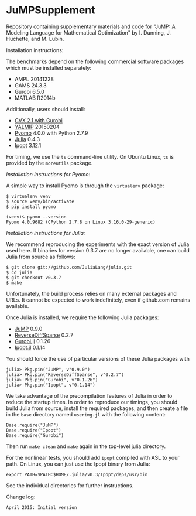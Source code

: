 # JuMPSupplement
Repository containing supplementary materials and code for "JuMP: A Modeling Language for Mathematical Optimization" by I. Dunning, J. Huchette, and M. Lubin.

Installation instructions:

The benchmarks depend on the following commercial software packages which must be installed separately:
- AMPL 20141228
- GAMS 24.3.3 
- Gurobi 6.5.0
- MATLAB R2014b

Additionally, users should install:
- [CVX 2.1 with Gurobi](http://cvxr.com/cvx/doc/gurobi.html)
- [YALMIP](http://users.isy.liu.se/johanl/yalmip/pmwiki.php?n=Tutorials.Installation) 20150204
- [Pyomo](https://software.sandia.gov/downloads/pub/pyomo/PyomoInstallGuide.html) 4.0.0 with Python 2.7.9
- [Julia](http://julialang.org/downloads/) 0.4.3
- [Ipopt](https://projects.coin-or.org/Ipopt) 3.12.1

For timing, we use the ``ts`` command-line utility. On Ubuntu Linux, ``ts`` is provided by the ``moreutils`` package.

*Installation instructions for Pyomo:*

A simple way to install Pyomo is through the ``virtualenv`` package:
```
$ virtualenv venv
$ source venv/bin/activate
$ pip install pyomo

(venv)$ pyomo --version
Pyomo 4.0.9682 (CPython 2.7.8 on Linux 3.16.0-29-generic)
```

*Installation instructions for Julia:*

We recommend reproducing the experiments with the exact version of Julia used here. If binaries for version 0.3.7 are no longer available, one can build Julia from source as follows:
```
$ git clone git://github.com/JuliaLang/julia.git
$ cd julia
$ git checkout v0.3.7
$ make
```

Unfortunately, the build process relies on many external packages and URLs. It cannot be expected to work indefinitely, even if github.com remains available.

Once Julia is installed, we require the following Julia packages:
- [JuMP](https://github.com/JuliaOpt/JuMP.jl) 0.9.0
- [ReverseDiffSparse](https://github.com/mlubin/ReverseDiffSparse.jl) 0.2.7
- [Gurobi.jl](https://github.com/JuliaOpt/Gurobi.jl) 0.1.26
- [Ipopt.jl](https://github.com/JuliaOpt/Ipopt.jl) 0.1.14

You should force the use of particular versions of these Julia packages with
```
julia> Pkg.pin("JuMP", v"0.9.0")
julia> Pkg.pin("ReverseDiffSparse", v"0.2.7")
julia> Pkg.pin("Gurobi", v"0.1.26")
julia> Pkg.pin("Ipopt", v"0.1.14")
```

We take advantage of the precompilation features of Julia in order to reduce the startup times.
In order to reproduce our timings, you should build Julia from source, install
the required packages, and then create a file in the ``base`` directory named
``userimg.jl`` with the following content:
```
Base.require("JuMP")
Base.require("Ipopt")
Base.require("Gurobi")
```
Then run ``make clean`` and ``make`` again in the top-level julia directory.

For the nonlinear tests, you should add ``ipopt`` compiled with ASL to your path.
On Linux, you can just use the Ipopt binary from Julia:

```
export PATH=$PATH:$HOME/.julia/v0.3/Ipopt/deps/usr/bin
```

See the individual directories for further instructions.

Change log:

    April 2015: Initial version
